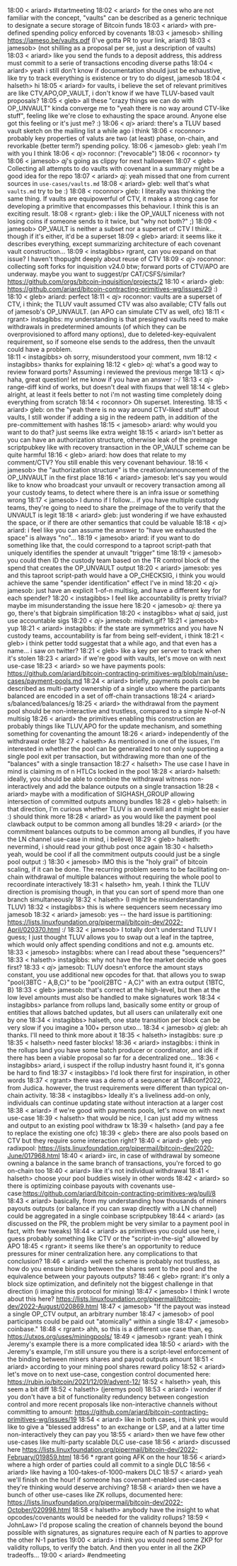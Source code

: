 18:00 < ariard> #startmeeting
18:02 < ariard> for the ones who are not familiar with the concept, "vaults" can be described as a generic technique to designate a secure storage of Bitcoin funds
18:03 < ariard> with pre-defined spending policy enforced by covenants
18:03 < jamesob> shilling https://jameso.be/vaults.pdf (I've gotta PR to your link, ariard)
18:03 < jamesob> (not shilling as a proposal per se, just a description of vaults)
18:03 < ariard> like you send the funds to a deposit address, this address must commit to a serie of transactions encoding diverse paths
18:04 < ariard> yeah i still don't know if documentation should just be exhaustive, like try to track everything is existence or try to do digest, jamesob
18:04 < halseth> hi
18:05 < ariard> for vaults, i believe the set of relevant primitives are like CTV,APO,OP_VAULT, i don't know if we have TLUV-based vault proposals?
18:05 < gleb> all these "crazy things we can do with OP_UNVAULT" kinda converge me to "yeah there is no way around CTV-like stuff", feeling like we're close to exhausting the space around. Anyone else got this 
              feeling or it's just me? :)
18:06 < _aj_> ariard: there's a TLUV based vault sketch on the mailing list a while ago i think
18:06 < roconnor> probably key properties of valuts are two (at least) phase, on-chain, and revorkable (better term?) spending policy.
18:06 < jamesob> gleb: yeah I'm with you I think
18:06 < _aj_> roconnor: ("revocable")
18:06 < roconnor> ty
18:06 < jamesob> _aj_'s going as clippy for next halloween
18:07 < gleb> Collecting all attempts to do vaults with covenant in a summary might be a good idea for the repo
18:07 < ariard> _aj_: yeah missed that one from current sources in `use-cases/vaults.md`
18:08 < ariard> gleb: well that's what `vaults.md` try to be :)
18:08 < roconnor> gleb: I literally was thinking the same thing.  If vaults are equipowerful of CTV, it makes a strong case for developing a primitive that encompasses this behaviour.  I think this is an 
                  exciting result.
18:08 < rgrant> gleb: i like the OP_VAULT niceness with not losing coins if someone sends to it twice, but "why not both?" ;)
18:09 < jamesob> OP_VAULT is neither a subset nor a superset of CTV I think... though if it's either, it'd be a superset
18:09 < gleb> ariard: it seems like it describes everything, except summarizing architecture of each covenant vault construction...
18:09 < instagibbs> rgrant, can you expand on that issue? I haven't thopught deeply about reuse of CTV
18:09 < _aj_> roconnor: collecting soft forks for inquisition v24.0 btw; forward ports of CTV/APO are underway. maybe you want to suggest/pr CAT/CSFS/similar? 
              https://github.com/orgs/bitcoin-inquisition/projects/2
18:10 < ariard> gleb: https://github.com/ariard/bitcoin-contracting-primitives-wg/issues/29 :)
18:10 < gleb> ariard: perfect
18:11 < _aj_> roconnor: vaults are a superset of CTV, i think; the TLUV vault assumed CTV was also available; CTV falls out of jamesob's OP_UNVAULT. (an APO can simulate CTV as well, ofc)
18:11 < rgrant> instagibbs: my understanding is that presigned vaults need to make withdrawals in predetermined amounts (of which they can be overprovisioned to afford many options), due to 
                deleted-key-equivalent requirement, so if someone else sends to the address, then the unvault could have a problem.  
18:11 < instagibbs> oh sorry, misunderstood your comment, nvm 
18:12 < instagibbs> thanks for explaining
18:12 < gleb> _aj_: what's a good way to review forward ports? Assuming i reviewed the previous merge
18:13 < _aj_> haha, great question! let me know if you have an answer :-/
18:13 < _aj_> range-diff kind of works, but doesn't deal with fixups that well
18:14 < gleb> alright, at least it feels better to not i'm not wasting time completely doing everything from scratch
18:14 < roconnor> Oh superset.  Interesting.
18:15 < ariard> gleb: on the "yeah there is no way around CTV-liked stuff" about vaults, I still wonder if adding a sig in the redeem path, in addition of the pre-committement with hashes
18:15 < jamesob> ariard: why would you want to do that? just seems like extra weight
18:15 < ariard> isn't better as you can have an authorization structure, otherwise leak of the preimage scriptpubkey like with recovery transaction in the OP_VAULT scheme can be quite harmful
18:16 < gleb> ariard: how does that relate to my comment/CTV? You still enable this very covenant behaviour.
18:16 < jamesob> the "authorization structure" is the creation/announcement of the OP_UNVAULT in the first place
18:16 < ariard> jamesob: let's say you would like to know who broadcast your unvault or recovery transaction among all your custody teams, to detect where there is an infra issue or something wrong
18:17 < jamesob> I dunno if I follow... if you have multiple custody teams, they're going to need to share the preimage of the <target-hash> to verify that the UNVAULT is legit
18:18 < ariard> gleb: just wondering if we have exhausted the space, or if there are other semantics that could be valuable 
18:18 < _aj_> ariard: i feel like you can assume the answer to "have we exhausted the space" is always "no"...
18:19 < jamesob> ariard: if you want to do something like that, the <unvault-spk-hash> could correspond to a taproot script-path that uniquely identifies the spender at unvault "trigger" time
18:19 < jamesob> you could then ID the custody team based on the TR control block of the spend that creates the OP_UNVAULT output
18:20 < ariard> jamesob: yes and this taproot script-path would have a OP_CHECKSIG, i think you would achieve the same "spender identification" effect I've in mind
18:20 < _aj_> jamesob: just have an explicit 1-of-n multisig, and have a different key for each spender?
18:20 < instagibbs> I feel like accountability is pretty trivial? maybe im misunderstanding the issue here
18:20 < jamesob> _aj_: there ya go, there's that bigbrain simplification
18:20 < instagibbs> what _aj_ said, just use accountable sigs
18:20 < _aj_> jamesob: midwit.gif?
18:21 < jamesob> yup
18:21 < ariard> instagibbs: if the state are symmetrics and you have N custody teams, accountability is far from being self-evident, i think
18:21 < gleb> i think petter todd suggestat that a while ago, and that even has a name... i saw on twitter?
18:21 < gleb> like a key per server to track when it's stolen
18:23 < ariard> if we're good with vaults, let's move on with next use-case
18:23 < ariard> so we have payments pools: https://github.com/ariard/bitcoin-contracting-primitives-wg/blob/main/use-cases/payment-pools.md
18:24 < ariard> briefly, payments pools can be described as multi-party ownership of a single utxo where the participants balanced are encoded in a set of off-chain transactions
18:24 < ariard> s/balanced/balances/g
18:25 < ariard> the withdrawal from the payment pool should be non-interactive and trustless, compared to a simple N-of-N multisig
18:26 < ariard> the primitives enabling this construction are probably things like TLUV,APO for the update mechanism, and something something for covenanting the amount 
18:26 < ariard> independently of the withdrawal order
18:27 < halseth> As mentioned in one of the issues, I'm interested in whether the pool can be generalized to not only supporting a single pool exit per transaction, but withdrawing more than one of the 
                 "balances" with a single transaction
18:27 < halseth> The use case I have in mind is claiming m of n HTLCs locked in the pool
18:28 < ariard> halseth: ideally, you should be able to combine the withdrawal witness non-interactively and add the balance outputs on a single transaction
18:28 < ariard> maybe with a modification of SIGHASH_GROUP allowing intersection of committed outputs among bundles
18:28 < gleb> halseth: in that direction, I'm curious whether TLUV is an overkill and it might be easier :) should think more
18:28 < ariard> as you would like the payment pool clawback output to be common among all bundles
18:29 < ariard> (or the commitment balances outputs to be common among all bundles, if you have the LN channel use-case in mind, i believe)
18:29 < gleb> halseth: nevermind, i should read your github post once again
18:30 < halseth> yeah, would be cool if all the commitment outputs coould just be a single pool output :)
18:30 < jamesob> IMO this is the "holy grail" of bitcoin scaling, if it can be done. The recurring problem seems to be facilitating on-chain withdrawal of multiple balances without requiring the whole pool to 
                 recoordinate interactively
18:31 < halseth> hm, yeah. I think the TLUV direction is promising though, in that you can sort of spend more than one branch simultaneously 
18:32 < halseth> (I might be misunderstanding TLUV)
18:32 < instagibbs> this is where sequencers seem necessary imo jamesob 
18:32 < ariard> jamesob: yes -- the hard issue is partitioning: https://lists.linuxfoundation.org/pipermail/bitcoin-dev/2022-April/020370.html :/
18:32 < jamesob> I totally don't understand TLUV I guess; I just thought TLUV allows you to swap out a leaf in the taptree, which would only affect spending conditions and not e.g. amounts etc.
18:33 < jamesob> instagibbs: where can I read about these "sequencers?"
18:33 < halseth> instagibbs: why not have the fee market decide who goes first?
18:33 < _aj_> jamesob: TLUV doesn't enforce the amount stays constant, you use additional new opcodes for that. that allows you to swap "pool{3BTC - A,B,C}" to be "pool{2BTC - A,C}" with an extra output {1BTC, 
              B}
18:33 < gleb> jamesob: that's correct at the high-level, but then at the low level amounts must also be handled to make signatures work
18:34 < instagibbs> parlance from rollups land, basically some entity or group of entities that allows batched updates, but all users can unilaterally exit one by one
18:34 < instagibbs> halseth, one state transition per block can be very slow if you imagine a 100+ person utxo...
18:34 < jamesob> _aj_ gleb: ah thanks. I'll need to think more about it
18:35 < halseth> instagibbs: sure :p
18:35 < halseth> need faster blocks!
18:36 < ariard> instagibbs: i think in the rollups land you have some batch producer or coordinator, and idk if there has been a viable proposal so far for a decentralized one...
18:36 < instagibbs> ariard, i suspect if the rollup industry hasnt found it, it's gonna be hard to find
18:37 < instagibbs> I'd look there first for inspiration, in other words
18:37 < rgrant> there was a demo of a sequencer at TABconf2022, from Judica.  however, the trust requirements were different than typical on-chain activity.
18:38 < instagibbs> Ideally it's a liveliness add-on only, individuals can continue updating state without interaction at a larger cost
18:38 < ariard> if we're good with payments pools, let's move on with next use-case
18:39 < halseth> that would be nice, I can just add my witness and output to an existing pool withdraw tx
18:39 < halseth> (and pay a fee to replace the existing one ofc)
18:39 < gleb> there are also pools based on CTV but they require some interaction right?
18:40 < ariard> gleb: yep radixpool: https://lists.linuxfoundation.org/pipermail/bitcoin-dev/2020-June/017968.html
18:40 < ariard> iirc, in case of withdrawal by someone owning a balance in the same branch of transactions, you're forced to go on-chain too
18:40 < ariard> like it's not individual withdrawal
18:41 < halseth> choose your pool buddies wisely in other words
18:42 < ariard> so there is optimizing coinbase payouts with covenants use-case:https://github.com/ariard/bitcoin-contracting-primitives-wg/pull/8
18:43 < ariard> basically, from my understanding how thousands of miners payouts outputs (or balance if you can swap directly with a LN channel) could be aggregated in a single coinbase scriptpubkey
18:44 < ariard> (as discussed on the PR, the problem might be very similar to a payment pool in fact, with few tweaks)
18:44 < ariard> as primitives you could use here, i guess probably something like CTV or the "script-in-the-sig" allowed by APO
18:45 < rgrant> it seems like there's an opportunity to reduce pressures for miner centralization here.  any complications to that conclusion?
18:46 < ariard> well the scheme is probably not trustless, as how do you ensure binding between the shares sent to the pool and the equivalence between your payouts outputs?
18:46 < gleb> rgrant: it's only a block size optimization, and definitely not the biggest challenge in that direction (i imagine this protocol for mining)
18:47 < jamesob> I think I wrote about this here? https://lists.linuxfoundation.org/pipermail/bitcoin-dev/2022-August/020869.html
18:47 < jamesob> "If the payout was instead a single OP_CTV output, an arbitrary number
18:47 < jamesob> of pool participants could be paid out "atomically" within a single
18:47 < jamesob> coinbase."
18:48 < rgrant> ahh, so this is a different use case than, eg. https://utxos.org/uses/miningpools/
18:49 < jamesob> rgrant: yeah I think Jeremy's example there is a more complicated idea
18:50 < ariard> with the Jeremy's example, I'm still unsure you there is a script-level enforcement of the binding between miners shares and payout outputs amount
18:51 < ariard> according to your mining pool shares reward policy
18:52 < ariard> let's move on to next use-case, congestion control documented here: https://rubin.io/bitcoin/2021/12/09/advent-12/
18:52 < halseth> yeah, this seem a bit diff
18:52 < halseth> (jeremys pool)
18:53 < ariard> i wonder if you don't have a bit of functionality redundency between congestion control and more recent proposals like non-interactive channels without committing to amount: 
                https://github.com/ariard/bitcoin-contracting-primitives-wg/issues/19
18:54 < ariard> like in both cases, i think you would like to give a "blessed address" to an exchange or LSP, and at a latter time non-interactively they can pay you
18:55 < ariard> then we have few other use-cases like multi-party scalable DLC use-case
18:56 < ariard> discussed here https://lists.linuxfoundation.org/pipermail/bitcoin-dev/2022-February/019859.html
18:56  * rgrant going AFK on the hour
18:56 < ariard> where a high order of parties could all commit to a single DLC
18:56 < ariard> like having a 100-takes-of-1000-makers DLC
18:57 < ariard> yeah we'll finish on the hour! if someone has covenant-enabled use-cases they're thinking would deserve archiving?
18:58 < ariard> then we have a bunch of other use-cases like ZK rollups, documented here: https://lists.linuxfoundation.org/pipermail/bitcoin-dev/2022-October/020998.html
18:58 < halseth> anybody have the insight to what opcodes/covenants would be needed for the validity rollups?
18:59 < JohnLaw> I'd propose scaling the creation of channels beyond the bound possible with signatures, as signatures require each of N parties to approve the other N-1 parties
19:00 < ariard> i think you would need some ZKP for validity rollups, to verify the batch. And then you enter in all the ZKP tradeoffs...
19:00 < ariard> #endmeeting
